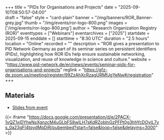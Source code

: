 +++
title = "PIDs for Organisations and Projects" 
date = "2025-09-10T08:50:57-04:00"  
draft = "false" 
style = "card-plain" 
banner = "/img/banners/ROR_Banner-grey.jpg" 
thumb = "/img/events/ror-logo-800.png" 
images = ['/img/events/ror-logo-800.png']
author = "Research Organization Registry (ROR)" 
eventtypes = ["Webinars"]
eventarchives = ["2025"]
startdate = 2025-09-15
enddate = []
starttime = "8:30 UTC"
duration = "2.5 hours"
location = "Online"
recorded = ""
description = "ROR gives a presentation to PID Network Germany as part of its seminar series on persistent identifiers (PIDs), highlighting how ROR IDs help ensure sustainable networking, visualization, and reuse of knowledge in science and culture."
website = "https://www.pid-network.de/en/news/events/seminar-pids-for-organisations-and-projects"
reglink = "https://gfz-de.zoom.us/meeting/register/99ZzAhXcRzagURMfJgYeNw#/registration"
+++



## Materials 

- [Slides from event](https://docs.google.com/presentation/d/e/2PACX-1vQZ1xjDYheNsXgnzcM4uGLbFS8wILH7sKdRZoblnGzPFPt0g3hhYcDOyiL7vs_0a23gFI4tqydMpDjR/pub?start=false&loop=false&delayms=3000)

{{< iframe "https://docs.google.com/presentation/d/e/2PACX-1vQZ1xjDYheNsXgnzcM4uGLbFS8wILH7sKdRZoblnGzPFPt0g3hhYcDOyiL7vs_0a23gFI4tqydMpDjR/pubembed?start=false&loop=false&delayms=3000" >}}

